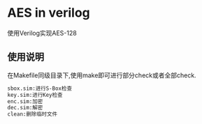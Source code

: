 # AES in verilog

使用Verilog实现AES-128

## 使用说明

在Makefile同级目录下,使用make即可进行部分check或者全部check.

```bash
sbox.sim:进行S-Box检查
key.sim:进行Key检查
enc.sim:加密
dec.sim:解密
clean:删除临时文件
```
